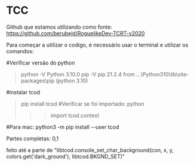 # TCC

Github que estamos utilizando como fonte:
https://github.com/berubejd/RoguelikeDev-TCRT-v2020

Para começar a utilizar o codigo, é necessário usar o terminal e utilizar os comandos:

#Verificar versão do python
>python -V
Python 3.10.0
>pip -V
pip 21.2.4 from ...\Python310\lib\site-packages\pip (python 3.10)

#instalar tcod
>pip install tcod
#Verificar se foi importado:
>python
>>> import tcod.context

#Para mac:
python3 -m pip install --user tcod

Partes completas: 0,1

feito até a parte de 
"libtcod.console_set_char_background(con, x, y, colors.get('dark_ground'), libtcod.BKGND_SET)"

